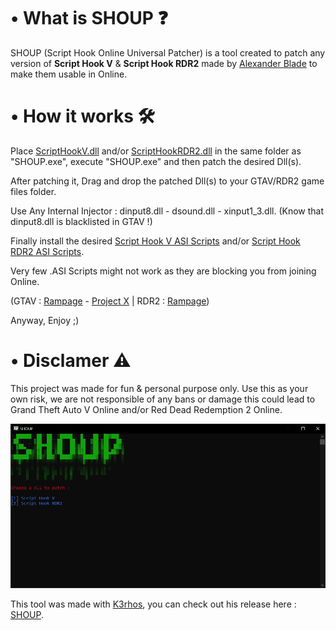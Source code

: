 # • What is SHOUP ❓

SHOUP (Script Hook Online Universal Patcher) is a tool created to patch any version of **Script Hook V** &amp; **Script Hook RDR2** made by <a href="http://www.dev-c.com/">Alexander Blade</a> to make them usable in Online.

# • How it works 🛠

Place <a href="http://www.dev-c.com/gtav/scripthookv/">ScriptHookV.dll</a> and/or <a href="http://www.dev-c.com/rdr2/scripthookrdr2/">ScriptHookRDR2.dll</a> in the same folder as "SHOUP.exe", execute "SHOUP.exe" and then patch the desired Dll(s).

After patching it, Drag and drop the patched Dll(s) to your GTAV/RDR2 game files folder.

Use Any Internal Injector : dinput8.dll - dsound.dll - xinput1_3.dll. (Know that dinput8.dll is blacklisted in GTAV !)

Finally install the desired <a href="https://www.gta5-mods.com/scripts/most-downloaded">Script Hook V ASI Scripts</a> and/or <a href="https://www.nexusmods.com/reddeadredemption2/mods/categories/16/">Script Hook RDR2 ASI Scripts</a>.

Very few .ASI Scripts might not work as they are blocking you from joining Online. 

(GTAV : <a href="https://www.gta5-mods.com/scripts/rampage-trainer">Rampage</a> - <a href="https://www.gta5-mods.com/scripts/project-x-thenecromance">Project X</a> | RDR2 : <a href="https://www.nexusmods.com/reddeadredemption2/mods/233">Rampage</a>)

Anyway, Enjoy ;)

# • Disclamer ⚠️

This project was made for fun & personal purpose only. Use this as your own risk, we are not responsible of any bans or damage this could lead to Grand Theft Auto V Online and/or Red Dead Redemption 2 Online.

![SHOUP](https://raw.githubusercontent.com/Exodouding/SHOUP/main/SHOUP.png)

This tool was made with <a href="https://github.com/K3rhos/">K3rhos</a>, you can check out his release here : <a href="https://github.com/K3rhos/SHOUP">SHOUP</a>.
